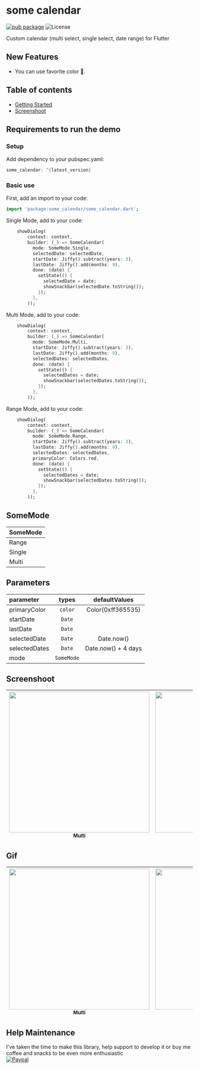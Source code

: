 # some calendar
[![pub package](https://img.shields.io/pub/v/some_calendar.svg)](https://pub.dev/packages/some_calendar#-readme-tab-)
![License](https://img.shields.io/badge/license-MIT-blue.svg)

Custom calendar (multi select, single select, date range) for Flutter


## New Features
+ You can use favorite color :tada:.

## Table of contents

* [Getting Started](#getting-started)
* [Screenshoot](#screenshot)

## <a name="#getting-started"></a>Requirements to run the demo ##

### Setup
Add dependency to your pubspec.yaml:

```dart
some_calendar: ^{latest_version}
```


### Basic use
First, add an import to your code:
```dart
import 'package:some_calendar/some_calendar.dart';
```

Single Mode, add to your code:
```dart
    showDialog(
        context: context,
        builder: (_) => SomeCalendar(
          mode: SomeMode.Single,
          selectedDate: selectedDate,
          startDate: Jiffy().subtract(years: 3),
          lastDate: Jiffy().add(months: 9),
          done: (date) {
            setState(() {
              selectedDate = date;
              showSnackbar(selectedDate.toString());
            });
          },
        ));
```

Multi Mode, add to your code:
```dart
    showDialog(
        context: context,
        builder: (_) => SomeCalendar(
          mode: SomeMode.Multi,
          startDate: Jiffy().subtract(years: 3),
          lastDate: Jiffy().add(months: 9),
          selectedDates: selectedDates,
          done: (date) {
            setState(() {
              selectedDates = date;
              showSnackbar(selectedDates.toString());
            });
          },
        ));
```

Range Mode, add to your code:
```dart
    showDialog(
        context: context,
        builder: (_) => SomeCalendar(
          mode: SomeMode.Range,
          startDate: Jiffy().subtract(years: 3),
          lastDate: Jiffy().add(months: 9),
          selectedDates: selectedDates,
          primaryColor: Colors.red,
          done: (date) {
            setState(() {
              selectedDates = date;
              showSnackbar(selectedDates.toString());
            });
          },
        ));
```

## SomeMode
| SomeMode |
| :---------------------- |
| Range
| Single
| Multi

## Parameters
| parameter                   | types           | defaultValues                                                                                                     |
| :---------------------- | :-------------: | :---------------------------------------------------------------------------------------------------------------: |
| primaryColor        | `color`        | Color(0xff365535) |
| startDate| `Date`     | |
| lastDate| `Date`     | |
| selectedDate       | `Date`     | Date.now() |
| selectedDates| `Date`     | Date.now() + 4 days|
| mode| `SomeMode`     |  |

## <a name="#screenshot"></a>Screenshoot ##

| <img src="https://raw.githubusercontent.com/agryva/Some-Calendar/master/screen/multi.jpg" width="379px;"/><br /><sub><b>Multi</b></sub> | <img src="https://raw.githubusercontent.com/agryva/Some-Calendar/master/screen/range.jpg" width="379px;"/><br /><sub><b>Range</b></sub> | <img src="https://raw.githubusercontent.com/agryva/Some-Calendar/master/screen/single.jpg" width="379px;"/><br /><sub><b>Single</b></sub> |
| :---: | :---: | :---: |


## <a name="#gif"></a>Gif ##

| <img src="https://raw.githubusercontent.com/agryva/Some-Calendar/master/screen/multi.gif" width="379px;"/><br /><sub><b>Multi</b></sub> | <img src="https://raw.githubusercontent.com/agryva/Some-Calendar/master/screen/range.gif" width="379px;"/><br /><sub><b>Range</b></sub> | <img src="https://raw.githubusercontent.com/agryva/Some-Calendar/master/screen/single.gif" width="379px;"/><br /><sub><b>Single</b></sub> |
| :---: | :---: | :---: |


## Help Maintenance
I've taken the time to make this library, help support to develop it or buy me coffee and snacks to be even more enthusiastic
<br/>
[![Paypal](https://www.paypalobjects.com/webstatic/mktg/Logo/pp-logo-100px.png)](https://paypal.me/agryva)